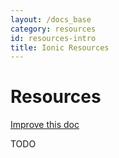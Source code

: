```yaml
---
layout: /docs_base
category: resources
id: resources-intro
title: Ionic Resources
---
```


# Resources

<a class="improve-v2-docs" href='https://github.com/driftyco/ionic-site/edit/master/docs/v2/resources/index.md'>
  Improve this doc
</a>

TODO
